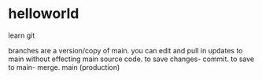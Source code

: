 # helloworld
learn git

branches are a version/copy of main. you can edit and pull in updates to main without effecting main source code. 
to save changes- commit. 
to save to main- merge. 
main (production)
